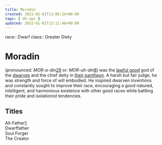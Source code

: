 ```yaml
---
title: Moradin
created: 2022-01-01T13:06:24+00:00
tags: [ dh-npc ]
updated: 2022-01-01T13:11:46+00:00
---
```

race:: Dwarf
class:: Greater Diety
# Moradin
(pronounced: _MOR-a-din_[29](https://forgottenrealms.fandom.com/wiki/Moradin#cite_note-D93-APG-p28-29) or: _MOR-uh-din_[8](https://forgottenrealms.fandom.com/wiki/Moradin#cite_note-FaP-p121-8)) was the [lawful good](https://forgottenrealms.fandom.com/wiki/Lawful_good "Lawful good") god of the [dwarves](https://forgottenrealms.fandom.com/wiki/Dwarves "Dwarves") and the chief deity in [their pantheon](https://forgottenrealms.fandom.com/wiki/Dwarven_pantheon "Dwarven pantheon"). A harsh but fair judge, he was strength and force of will embodied. He inspired dwarven inventions and constantly sought to improve their race, encouraging a good natured, intelligent, and harmonious existence with other good races while battling their pride and isolationist tendencies.

## Titles

All-Father[1](https://forgottenrealms.fandom.com/wiki/Moradin#cite_note-SCAG5e-p22.2C104-1)  
Dwarffather  
Soul Forger  
The Creator